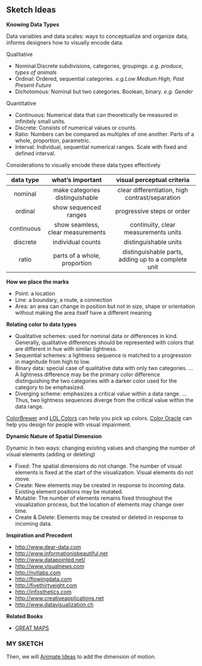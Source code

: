 ## Sketch Ideas

**Knowing Data Types**

Data variables and data scales: ways to conceptualize and organize data, informs designers how to visually encode data.

Qualitative
- Nominal:Discrete subdivisions, categories, groupings. *e.g. produce, types of animals*
- Ordinal: Ordered, sequential categories. *e.g.Low Medium High; Past Present Future*
- Dichotomous: Nominal but two categories. Boolean, binary. *e.g. Gender*

Quantitative
- Continuous: Numerical data that can theoretically be measured in infinitely small units.
- Discrete: Consists of numerical values or counts.
- Ratio: Numbers can be compared as multiples of one another. Parts of a whole, proportion, parametric.
- Interval: Individual, sequential numerical ranges. Scale with fixed and defined interval.

Considerations to visually encode these data types effectively

|data type|what’s important|visual perceptual criteria|
| :-------------: | :-------------: | :-----: |
|nominal|make categories distinguishable|clear differentiation, high contrast/separation|
|ordinal|show sequenced ranges|progressive steps or order|
|continuous|show seamless, clear measurements|continuity, clear measurements units|
|discrete|individual counts|distinguishable units|
|ratio|parts of a whole, proportion|distinguishable parts, adding up to a complete unit|

**How we place the marks**

- Point: a location
- Line: a boundary, a route, a connection
- Area: an area can change in position but not in size, shape or orientation without making the area itself have a different meaning

**Relating color to data types**

- Qualitative schemes: used for nominal data or differences in kind. Generally, qualitative differences should be represented with colors that are different in hue with similar lightness.
- Sequential schemes: a lightness sequence is matched to a progression in magnitude from high to low.
- Binary data: special case of qualitative data with only two categories. … A lightness difference may be the primary color difference distinguishing the two categories with a darker color used for the category to be emphasized.
- Diverging scheme: emphasizes a critical value within a data range. … Thus, two lightness sequences diverge from the critical value within the data range.

[ColorBrewer](http://colorbrewer2.org/#type=sequential&scheme=BuGn&n=3) and [LOL Colors](http://www.lolcolors.com/) can help you pick up colors. [Color Oracle](http://colororacle.org/) can help you design for people with visual impairment. 

**Dynamic Nature of Spatial Dimension**

Dynamic in two ways: changing existing values and changing the number of visual elements (adding or deleting)

- Fixed: The spatial dimensions do not change. The number of visual elements is fixed at the start of the visualization. Visual elements do not move.
- Create: New elements may be created in response to incoming data. Existing element positions may be mutated.
- Mutable: The number of elements remains fixed throughout the visualization process, but the location of elements may change over time.
- Create & Delete: Elements may be created or deleted in response to incoming data.


**Inspiration and Precedent**

- http://www.dear-data.com
- http://www.informationisbeautiful.net
- http://www.datapointed.net/
- http://www.visualnews.com
- http://nytlabs.com
- http://flowingdata.com
- http://fivethirtyeight.com
- http://infosthetics.com
- http://www.creativeapplications.net
- http://www.datavisualization.ch

**Related Books**
- [GREAT MAPS](https://www.amazon.com/Great-Maps-Smithsonian-Jerry-Brotton/dp/1465424636)

### MY SKETCH

Then, we will [Animate Ideas](hype3.md) to add the dimension of motion.
